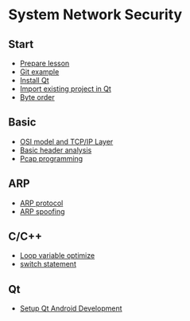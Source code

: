 System Network Security
=======================

## Start
* [Prepare lesson](/prepare-lesson/prepare-lesson)
* [Git example](/git-exam/git-exam)
* [Install Qt](/install-qt/install-qt)
* [Import existing project in Qt](/import-existing-project-in-qt/import-existing-project-in-qt)
* [Byte order](/byte-order/byte-order)

## Basic
* [OSI model and TCP/IP Layer](/osi-and-tcp/osi-and-tcp)
* [Basic header analysis](/basic-header-analysis/basic-header-analysis)
* [Pcap programming](/pcap-programming/pcap-programming)

## ARP
* [ARP protocol](/send-arp/send-arp)
* [ARP spoofing](/arp-spoofing/arp-spoofing)

## C/C++
* [Loop variable optimize](/loop-variable-optimize/loop-variable-optimize)
* [switch statement](/switch-statement/switch-statement)

## Qt
* [Setup Qt Android Development](/setup-qt-android-develop/setup-qt-android-develop)
